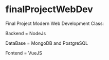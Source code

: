 # finalProjectWebDev
Final Project Modern Web Development Class:

Backend = NodeJs

DataBase = MongoDB and PostgreSQL

Fontend = VueJS

